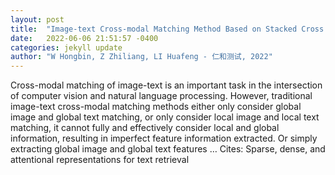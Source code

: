 ```yaml
---
layout: post
title:  "Image-text Cross-modal Matching Method Based on Stacked Cross Attention"
date:   2022-06-06 21:51:57 -0400
categories: jekyll update
author: "W Hongbin, Z Zhiliang, LI Huafeng - 仁和测试, 2022"
---
```

Cross-modal matching of image-text is an important task in the intersection of computer vision and natural language processing. However, traditional image-text cross-modal matching methods either only consider global image and global text matching, or only consider local image and local text matching, it cannot fully and effectively consider local and global information, resulting in imperfect feature information extracted. Or simply extracting global image and global text features …
Cites: ‪Sparse, dense, and attentional representations for text retrieval‬  